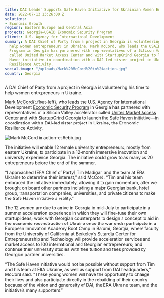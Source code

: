 ```yaml
---
title: DAI Leader Supports Safe Haven Initiative for Ukrainian Women Entrepreneurs
date: 2022-07-13 13:26:00 Z
solutions:
- Economic Growth
regions: Eastern Europe and Central Asia
projects: Georgia—USAID Economic Security Program
clients: U.S. Agency for International Development
summary: A DAI Chief of Party from a project in Georgia is volunteering his time to
  help women entrepreneurs in Ukraine. Mark McCord, who leads the USAID Economic Security
  Program in Georgia has partnered with representatives of a Silicon Valley accelerator
  called United Market Access Center and with StartupGrind Georgia to launch the Safe
  Haven initiative—in coordination with a DAI-led sister project in Ukraine, the Economic
  Resilience Activity.
social-image: "/uploads/Mark%20McCord%20in%20action.jpg"
country: Georgia
---
```


A DAI Chief of Party from a project in Georgia is volunteering his time to help women entrepreneurs in Ukraine.

[Mark McCord](https://www.dai.com/who-we-are/our-team/mark-mccord){:.float-left}, who leads the U.S. Agency for International Development [Economic Security Program](https://www.dai.com/our-work/projects/georgia-usaid-economic-security-program-georgia-esp) in Georgia has partnered with representatives of a Silicon Valley accelerator called [United Market Access Center](https://usmarketaccess.com/) and with [StartupGrind Georgia](https://www.startupgrind.com/tbilisi/) to launch the Safe Haven initiative—in coordination with a DAI-led sister project in Ukraine, the Economic Resilience Activity.

![Mark McCord in action-ea6ebb.jpg](/uploads/Mark%20McCord%20in%20action-ea6ebb.jpg)

The initiative will enable 12 female university entrepreneurs, mostly from eastern Ukraine, to participate in a 12-month immersive innovation and university experience Georgia. The initiative could grow to as many as 20 entrepreneurs before the end of the summer.

“I approached [ERA Chief of Party] Tim Madigan and the team at ERA Ukraine to determine their interest,” said McCord. “Tim and his team embraced the initiative immediately, allowing it to gain momentum, after we brought on board other partners including a major Georgian bank, hotel group, transportation companies, universities, and private citizens to make the Safe Haven initiative a reality.”

The 12 women are due to arrive in Georgia in mid-July to participate in a summer acceleration experience in which they will fine-tune their own startup ideas; work with Georgian counterparts to design a concept to aid in the economic reconstruction of Ukraine once the war ends; participate in a European Innovation Academy Boot Camp in Batumi, Georgia, where faculty from the University of California at Berkeley’s Sutardja Center for Entrepreneurship and Technology will provide acceleration services and market access to 100 international and Georgian entrepreneurs; and continue their university studies with free tuition and fees provided by Georgian partner universities. 

“The Safe Haven initiative would not be possible without support from Tim and his team at ERA Ukraine, as well as support from DAI headquarters,” McCord said. “These young women will have the opportunity to change their lives and also participate directly in the rebuilding of their country because of the vision and generosity of DAI, the ERA Ukraine team, and the initiative’s many supporters.”  